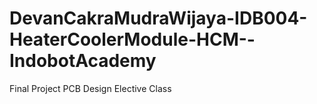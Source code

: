 # DevanCakraMudraWijaya-IDB004-HeaterCoolerModule-HCM--IndobotAcademy
Final Project PCB Design Elective Class
